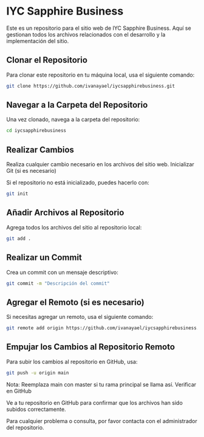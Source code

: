 # IYC Sapphire Business

Este es un repositorio para el sitio web de IYC Sapphire Business. Aquí se gestionan todos los archivos relacionados con el desarrollo y la implementación del sitio.

## Clonar el Repositorio

Para clonar este repositorio en tu máquina local, usa el siguiente comando:

```bash
git clone https://github.com/ivanayael/iycsapphirebusiness.git
```

## Navegar a la Carpeta del Repositorio

Una vez clonado, navega a la carpeta del repositorio:

```bash
cd iycsapphirebusiness
```

## Realizar Cambios

Realiza cualquier cambio necesario en los archivos del sitio web.
Inicializar Git (si es necesario)

Si el repositorio no está inicializado, puedes hacerlo con:

```bash
git init
```

## Añadir Archivos al Repositorio

Agrega todos los archivos del sitio al repositorio local:

```bash
git add .
```

## Realizar un Commit

Crea un commit con un mensaje descriptivo:

```bash
git commit -m "Descripción del commit"
```

## Agregar el Remoto (si es necesario)

Si necesitas agregar un remoto, usa el siguiente comando:

```bash
git remote add origin https://github.com/ivanayael/iycsapphirebusiness.git
```

## Empujar los Cambios al Repositorio Remoto

Para subir los cambios al repositorio en GitHub, usa:

```bash
git push -u origin main
```

Nota: Reemplaza main con master si tu rama principal se llama así.
Verificar en GitHub

Ve a tu repositorio en GitHub para confirmar que los archivos han sido subidos correctamente.

Para cualquier problema o consulta, por favor contacta con el administrador del repositorio.
